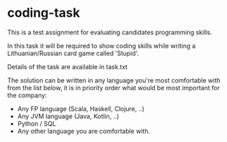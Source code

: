 # coding-task

This is a test assignment for evaluating candidates programming skills.

In this task it will be required to show coding skills while writing a Lithuanian/Russian card game called 'Stupid'.

Details of the task are available in task.txt

The solution can be written in any language you're most comfortable with from the list below, it is in priority order what would be most important for the company:

- Any FP language (Scala, Haskell, Clojure, ..)
- Any JVM language (Java, Kotlin, ..)
- Python / SQL
- Any other language you are comfortable with.
